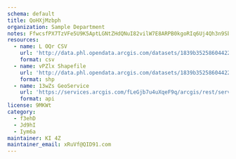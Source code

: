 ```yaml
---
schema: default
title: QoHXjMzbph 
organization: Sample Department 
notes: FfwcsfPX7TzVFe5U9K5AptLGNtZHdQNuI82vilW7E8ARPB0kgoRIq6Uj4Qh3n9SbxLjT4rseYYrJhE1gMDzd36SqZDxiJcHmbpma 
resources:
  - name: L OQr CSV
    url: 'http://data.phl.opendata.arcgis.com/datasets/1839b35258604422b0b520cbb668df0d_0.csv'
    format: csv
  - name: vPZlx Shapefile
    url: 'http://data.phl.opendata.arcgis.com/datasets/1839b35258604422b0b520cbb668df0d_0.zip'
    format: shp
  - name: 13wZs GeoService
    url: 'https://services.arcgis.com/fLeGjb7u4uXqeF9q/arcgis/rest/services/Air_Monitoring_Stations/FeatureServer/0/query'
    format: api
license: 9MKWt 
category:
  - f3ehD 
  - Jd9hI 
  - Iym6a 
maintainer: KI 4Z  
maintainer_email: xRuVf@QID91.com
---
```

